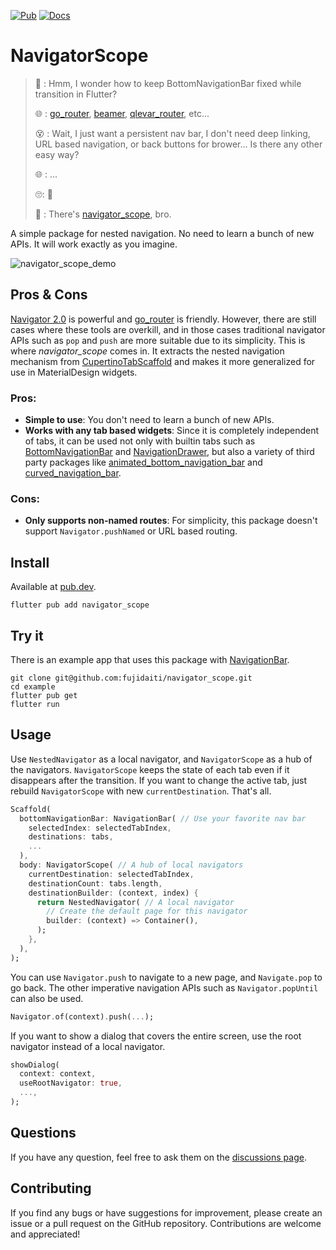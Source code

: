 [![Pub](https://img.shields.io/pub/v/navigator_scope.svg?logo=flutter&color=blue&style=flat-square)](https://pub.dev/packages/exprollable_page_view) [![Docs](https://img.shields.io/badge/-API%20Reference-orange?style=flat-square)](https://pub.dev/documentation/navigator_scope/latest/)

# NavigatorScope

> 🤔 : Hmm, I wonder how to keep BottomNavigationBar fixed while transition in Flutter?
>
> 🌐 : [go_router](https://pub.dev/packages/go_router), [beamer](https://pub.dev/packages/beamer), [qlevar_router](https://pub.dev/packages/qlevar_router#nested-navigators), etc...
>
> 😵 : Wait, I just want a persistent nav bar, I don't need deep linking, URL based navigation, or back buttons for brower... Is there any other easy way?
>
> 🌐 : ...
>
> 🙄: 🤯
>
> 👼 : There's [navigator_scope](https://github.com/fujidaiti/navigator_scope), bro.



A simple package for nested navigation. No need to learn a bunch of new APIs. It will work exactly as you imagine.

![navigator_scope_demo](https://user-images.githubusercontent.com/68946713/234653804-c29aae3b-23b0-4740-be60-35696bf30fc3.gif)



## Pros & Cons

[Navigator 2.0](https://medium.com/flutter/learning-flutters-new-navigation-and-routing-system-7c9068155ade) is powerful and  [go_router](https://pub.dev/packages/go_router) is friendly. However, there are still cases where these tools are overkill, and in those cases traditional navigator APIs such as `pop` and `push` are more suitable due to its simplicity. This is where *navigator_scope* comes in. It extracts the nested navigation mechanism from [CupertinoTabScaffold](https://api.flutter.dev/flutter/cupertino/CupertinoTabScaffold-class.html) and makes it more generalized for use in MaterialDesign widgets. 

### Pros:

- **Simple to use**: You don't need to learn a bunch of new APIs.
- **Works with any tab based widgets**:  Since it is completely independent of tabs, it can be used not only with builtin tabs such as [BottomNavigationBar](https://api.flutter.dev/flutter/material/BottomNavigationBar-class.html) and [NavigationDrawer](https://api.flutter.dev/flutter/material/NavigationDrawer-class.html), but also a variety of third party packages like [animated_bottom_navigation_bar](https://pub.dev/packages/animated_bottom_navigation_bar) and [curved_navigation_bar](https://pub.dev/packages/curved_navigation_bar).

### Cons:

- **Only supports non-named routes**: For simplicity, this package doesn't support `Navigator.pushNamed` or URL based routing. 

## Install

Available at [pub.dev](https://pub.dev/packages/navigator_scope).

```shell
flutter pub add navigator_scope
```

## Try it

There is an example app that uses this package with [NavigationBar](https://api.flutter.dev/flutter/material/NavigationBar-class.html).

```shell
git clone git@github.com:fujidaiti/navigator_scope.git
cd example
flutter pub get
flutter run
```

## Usage

Use `NestedNavigator` as a local navigator, and `NavigatorScope` as a hub of the navigators. `NavigatorScope` keeps the state of each tab even if it disappears after the transition.  If you want to change the active tab, just rebuild `NavigatorScope` with new `currentDestination`. That's all.

```dart
Scaffold(
  bottomNavigationBar: NavigationBar( // Use your favorite nav bar
    selectedIndex: selectedTabIndex,
    destinations: tabs,
    ...
  ),
  body: NavigatorScope( // A hub of local navigators
    currentDestination: selectedTabIndex,
    destinationCount: tabs.length,
    destinationBuilder: (context, index) {
      return NestedNavigator( // A local navigator
        // Create the default page for this navigator
        builder: (context) => Container(),
      );
    },
  ),
);
```

You can use `Navigator.push` to navigate to a new page, and `Navigate.pop` to go back. The other imperative navigation APIs such as `Navigator.popUntil` can also be used.

```dart
Navigator.of(context).push(...);
```

If you want to show a dialog that covers the entire screen, use the root navigator instead of a local navigator.

```dart
showDialog(
  context: context,
  useRootNavigator: true,
  ...,
);
```

## Questions

If you have any question, feel free to ask them on the [discussions page](https://github.com/fujidaiti/navigator_scope/discussions/categories/q-a).

## Contributing

If you find any bugs or have suggestions for improvement, please create an issue or a pull request on the GitHub repository. Contributions are welcome and appreciated!

